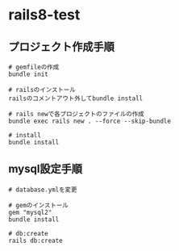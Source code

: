 # rails8-test
## プロジェクト作成手順
```
# gemfileの作成
bundle init

# railsのインストール
railsのコメントアウト外してbundle install

# rails newで各プロジェクトのファイルの作成
bundle exec rails new . --force --skip-bundle

# install
bundle install
```

## mysql設定手順
```
# database.ymlを変更

# gemのインストール
gem "mysql2"
bundle install

# db:create
rails db:create
```